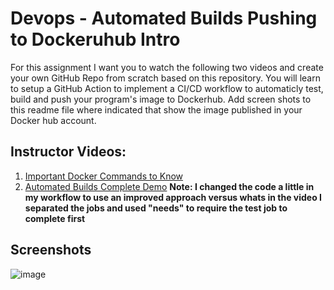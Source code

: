 # Devops - Automated Builds Pushing to Dockeruhub Intro

For this assignment I want you to watch the following two videos and create your own GitHub Repo from scratch based on this repository.   You will learn to setup a GitHub Action to implement a CI/CD workflow to automaticly test, build and push your program's image to Dockerhub.  Add screen shots to this readme file where indicated that show the image published in your Docker hub account. 

## Instructor Videos:

1. [Important Docker Commands to Know](https://youtu.be/B26ecGh8tMw)
2. [Automated Builds Complete Demo](https://youtu.be/PZVT1IOC0Zo)
**Note:  I changed the code a little in my workflow to use an improved approach versus whats in the video I separated the jobs and used "needs" to require the test job to complete first**
## Screenshots

![image](https://github.com/user-attachments/assets/5b046f39-7ad7-4d63-a1fe-bbc7a54264ab)




